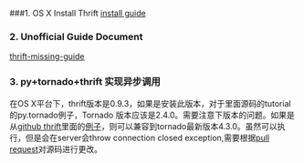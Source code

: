 ###1. OS X Install Thrift
[install guide](https://thrift.apache.org/docs/install/os_x)


### 2. Unofficial Guide Document
[thrift-missing-guide](http://diwakergupta.github.io/thrift-missing-guide/)


### 3. py+tornado+thrift 实现异步调用
在OS X平台下，thrift版本是0.9.3，如果是安装此版本，对于里面源码的tutorial的py.tornado例子，Tornado 版本应该是2.4.0。需要注意下版本的问题。如果是从[github thrift](https://github.com/apache/thrift)里面的[例子](https://github.com/apache/thrift/tree/master/tutorial/py.tornado)，则可以兼容到tornado最新版本4.3.0。虽然可以执行，但是会在server会throw connection closed exception,需要根据[pull request](https://github.com/apache/thrift/pull/654/commits/54b475ab746adfb07c5df3a3a243ec9297ddf9f5)对源码进行更改。


